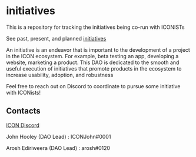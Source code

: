 # initiatives
This is a repository for tracking the initiatives being co-run with ICONISTs

See past, present, and planned [initiatives](./initiatives/)

An initiative is an endeavor that is important to the development of a project in the ICON ecosystem. For example, beta testing an app, developing a website, marketing a product. This DAO is dedicated to the smooth and useful execution of initiatives that promote products in the ecosystem to increase usability, adoption, and robustness

Feel free to reach out on Discord to coordinate to pursue some initiative with ICONists!

## Contacts

[ICON Discord](https://discord.gg/b5QvCXJjJM)

John Hooley (DAO Lead) : ICONJohn#0001

Arosh Ediriweera (DAO Lead) : arosh#0120